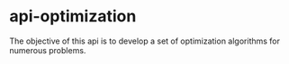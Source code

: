 # api-optimization
The objective of this api is to develop a set of optimization algorithms for numerous problems.
